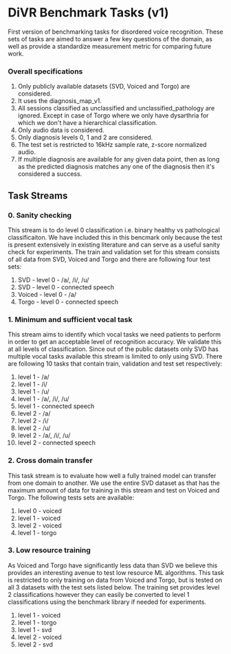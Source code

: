 # DiVR Benchmark Tasks (v1)

First version of benchmarking tasks for disordered voice recognition. These sets of tasks are aimed to answer a few key questions of the domain, as well as provide a standardize measurement metric for comparing future work.

### Overall specifications

1. Only publicly available datasets (SVD, Voiced and Torgo) are considered.
2. It uses the diagnosis_map_v1.
3. All sessions classified as unclassified and unclassified_pathology are ignored. Except in case of Torgo where we only have dysarthria for which we don't have a hierarchical classification.
4. Only audio data is considered.
5. Only diagnosis levels 0, 1 and 2 are considered.
6. The test set is restricted to 16kHz sample rate, z-score normalized audio.
7. If multiple diagnosis are available for any given data point, then as long as the predicted diagnosis matches any one of the diagnosis then it's considered a success.

## Task Streams

### 0. Sanity checking

This stream is to do level 0 classification i.e. binary healthy vs pathological classificaiton. We have included this in this bencmark only because the test is present extensively in existing literature and can serve as a useful sanity check for experiments. The train and validation set for this stream consists of all data from SVD, Voiced and Torgo and there are following four test sets:

1. SVD - level 0 - /a/, /i/, /u/
2. SVD - level 0 - connected speech
3. Voiced - level 0 - /a/
4. Torgo - level 0 - connected speech

### 1. Minimum and sufficient vocal task

This stream aims to identify which vocal tasks we need patients to perform in order to get an acceptable level of recognition accuracy. We validate this at all levels of classification. Since out of the public datasets only SVD has multiple vocal tasks available this stream is limited to only using SVD. There are following 10 tasks that contain train, validation and test set respectively:

1. level 1 - /a/
2. level 1 - /i/
3. level 1 - /u/
4. level 1 - /a/, /i/, /u/
5. level 1 - connected speech
6. level 2 - /a/
7. level 2 - /i/
8. level 2 - /u/
9. level 2 - /a/, /i/, /u/
10. level 2 - connected speech

### 2. Cross domain transfer

This task stream is to evaluate how well a fully trained model can transfer from one domain to another. We use the entire SVD dataset as that has the maximum amount of data for training in this stream and test on Voiced and Torgo. The following tests sets are available:

1. level 0 - voiced
2. level 1 - voiced
3. level 2 - voiced
4. level 1 - torgo

### 3. Low resource training

As Voiced and Torgo have significantly less data than SVD we believe this provides an interesting avenue to test low resource ML algorithms. This task is restricted to only training on data from Voiced and Torgo, but is tested on all 3 datasets with the test sets listed below. The training set provides level 2 classifications however they can easily be converted to level 1 classifications using the benchmark library if needed for experiments.

1. level 1 - voiced
2. level 1 - torgo
3. level 1 - svd
4. level 2 - voiced
5. level 2 - svd
